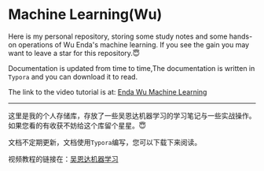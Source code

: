 # Machine Learning(Wu)

Here is my personal repository, storing some study notes and some hands-on operations of Wu Enda's machine learning. If you see the gain you may want to leave a star for this repository.:innocent:

Documentation is updated from time to time,The documentation is written in `Typora` and you can download it to read.

The link to the video tutorial is at: [Enda Wu Machine Learning](https://www.bilibili.com/video/BV164411b7dx?spm_id_from=444.41.header_right.fav_list.click)

---

这里是我的个人存储库，存放了一些吴恩达机器学习的学习笔记与一些实战操作。如果您看的有收获不妨给这个库留个星星。:innocent:

文档不定期更新，文档使用`Typora`编写，您可以下载下来阅读。

视频教程的链接在：[吴恩达机器学习](https://www.bilibili.com/video/BV164411b7dx?spm_id_from=444.41.header_right.fav_list.click)

